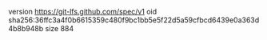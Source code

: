 version https://git-lfs.github.com/spec/v1
oid sha256:36ffc3a4f0b6615359c480f9bc1bb5e5f22d5a59cfbcd6439e0a363d4b8b948b
size 884
